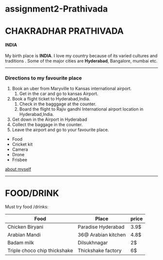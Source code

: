 # assignment2-Prathivada
# CHAKRADHAR PRATHIVADA
#### INDIA
My birth place is **INDIA**. I love my country because of its varied cultures and traditions . Some of the major cities are **Hyderabad**, Bangalore, mumbai etc.
***

### Directions to my favourite place

1. Book an uber from Maryville to Kansas international airport.
   1. Get in the car and go to kansas Airport.
2. Book a flight ticket to Hyderabad,India.
   1. Check in the bagggage at the counter.
   2. Board the flight to Rajiv gandhi International airport location in Hyderabad,India.
3.  Get down in the Airport in Hyderabad
   1. Collect the baggage in the counter.
   2. Leave the airport and go to your favourite place.
   * Food
   * Cricket kit 
   * Camera
   * Drone
   * Frisbee
   
   [about myself](Aboutme.md)

***
# FOOD/DRINK
Must try food /drinks:
   
| Food  | Place | price
|---|---|---|
| Chicken Biryani | Paradise Hyderabad  | 3.9$
| Arabian Mandi |  36@ Arabian kitchen | 4.8$
|Badam milk | Dilsukhnagar |  2$
| Triple choco chip thickshake | Thickshake factory | 6$




